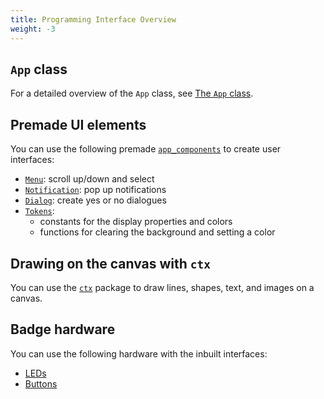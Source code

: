 ```yaml
---
title: Programming Interface Overview
weight: -3
---
```


## `App` class

For a detailed overview of the `App` class, see [The `App` class](../development.md#the-app-class).

## Premade UI elements

You can use the following premade [`app_components`](./ui-elements.md) to create user interfaces:

- [`Menu`](./ui-elements.md#menu): scroll up/down and select
- [`Notification`](./ui-elements.md#notification): pop up notifications
- [`Dialog`](./ui-elements.md#dialog): create yes or no dialogues
- [`Tokens`](./ui-elements.md#tokens):
    - constants for the display properties and colors
    - functions for clearing the background and setting a color

## Drawing on the canvas with `ctx`

You can use the [`ctx`](https://github.com/emfcamp/badge-2024-software/blob/main/sim/fakes/ctx.py) package to draw lines, shapes, text, and images on a canvas.

## Badge hardware

You can use the following hardware with the inbuilt interfaces:

- [LEDs](./badge-hardware.md#leds)
- [Buttons](./badge-hardware.md#buttons)
